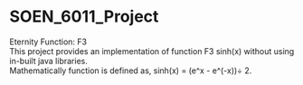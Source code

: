 # SOEN_6011_Project
Eternity Function: F3\
This project provides an implementation of function F3 sinh(x) without using in-built java  libraries.\
Mathematically function is defined as, sinh(x) = (e^x - e^(-x))÷ 2.